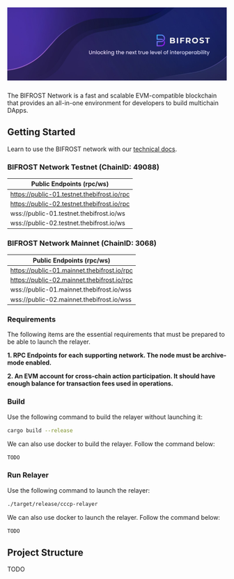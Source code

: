 # ![BIFROST Network](media/bifrost_header.jpeg)

The BIFROST Network is a fast and scalable EVM-compatible blockchain that
provides an all-in-one environment for developers to build multichain DApps.

## Getting Started

Learn to use the BIFROST network with our [technical docs](https://docs.thebifrost.io/bifrost-network).

### BIFROST Network Testnet (ChainID: 49088)
|Public Endpoints (rpc/ws)|
|------|
|https://public-01.testnet.thebifrost.io/rpc|
|https://public-02.testnet.thebifrost.io/rpc|
|wss://public-01.testnet.thebifrost.io/ws|
|wss://public-02.testnet.thebifrost.io/ws|

### BIFROST Network Mainnet (ChainID: 3068)
|Public Endpoints (rpc/ws)|
|------|
|https://public-01.mainnet.thebifrost.io/rpc|
|https://public-02.mainnet.thebifrost.io/rpc|
|wss://public-01.mainnet.thebifrost.io/wss|
|wss://public-02.mainnet.thebifrost.io/wss|

### Requirements

The following items are the essential requirements that must be prepared to be able to launch the relayer.

**1. RPC Endpoints for each supporting network. The node must be archive-mode enabled.**

**2. An EVM account for cross-chain action participation. It should have enough balance for transaction fees used in operations.**


### Build

Use the following command to build the relayer
without launching it:

```sh
cargo build --release
```

We can also use docker to build the relayer. Follow the command below:

```sh
TODO
```

### Run Relayer

Use the following command to launch the relayer:

```sh
./target/release/cccp-relayer
```

We can also use docker to launch the relayer. Follow the command below:

```sh
TODO
```

## Project Structure

TODO

